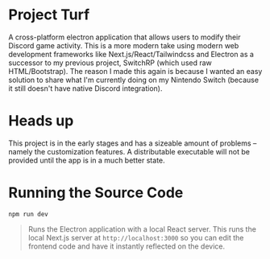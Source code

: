 # Project Turf

A cross-platform electron application that allows users to modify their Discord game activity. This is a more modern take using modern web development frameworks like Next.js/React/Tailwindcss and Electron as a successor to my previous project, SwitchRP (which used raw HTML/Bootstrap). The reason I made this again is because I wanted an easy solution to share what I'm currently doing on my Nintendo Switch (because it still doesn't have native Discord integration).

# Heads up
This project is in the early stages and has a sizeable amount of problems &ndash; namely the customization features. A distributable executable will not be provided until the app is in a much better state.

# Running the Source Code
`npm run dev`
> Runs the Electron application with a local React server. This runs the local Next.js server at `http://localhost:3000` so you can edit the frontend code and have it instantly reflected on the device.

